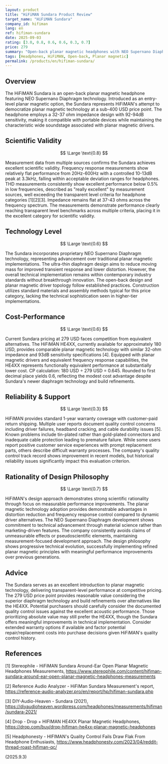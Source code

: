 ```yaml
---
layout: product
title: "HiFiMAN Sundara Product Review"
target_name: "HiFiMAN Sundara"
company_id: hifiman
lang: en
ref: hifiman-sundara
date: 2025-09-03
rating: [3.0, 0.8, 0.6, 0.6, 0.3, 0.7]
price: 279
summary: "Open-back planar magnetic headphones with NEO Supernano Diaphragm technology delivering excellent scientific validity with transparent-level performance, though hampered by reliability concerns in competitive market."
tags: [Headphones, HiFiMAN, Open-back, Planar magnetic]
permalink: /products/en/hifiman-sundara/
---
```

## Overview

The HiFiMAN Sundara is an open-back planar magnetic headphone featuring NEO Supernano Diaphragm technology. Introduced as an entry-level planar magnetic option, the Sundara represents HiFiMAN's attempt to democratize planar magnetic technology at a sub-400 USD price point. The headphone employs a 32-37 ohm impedance design with 92-94dB sensitivity, making it compatible with portable devices while maintaining the characteristic wide soundstage associated with planar magnetic drivers.

## Scientific Validity

$$ \Large \text{0.8} $$

Measurement data from multiple sources confirms the Sundara achieves excellent scientific validity. Frequency response measurements show relatively flat performance from 20Hz-600Hz with a controlled 10-13dB peak at 3.3kHz, falling within acceptable deviation ranges for headphones. THD measurements consistently show excellent performance below 0.5% in low frequencies, described as "really excellent" by measurement sources, well exceeding the transparent level criteria for headphone categories [1][2][3]. Impedance remains flat at 37-43 ohms across the frequency spectrum. The measurements demonstrate performance clearly reaching transparent level benchmarks across multiple criteria, placing it in the excellent category for scientific validity.

## Technology Level

$$ \Large \text{0.6} $$

The Sundara incorporates proprietary NEO Supernano Diaphragm technology, representing advancement over traditional planar magnetic implementations. The ultra-thin diaphragm design aims to reduce moving mass for improved transient response and lower distortion. However, the overall technical implementation remains within contemporary industry standards without breakthrough innovation. The open-back design and planar magnetic driver topology follow established practices. Construction utilizes standard materials and assembly methods typical for this price category, lacking the technical sophistication seen in higher-tier implementations.

## Cost-Performance

$$ \Large \text{0.6} $$

Current Sundara pricing at 279 USD faces competition from equivalent alternatives. The HiFiMAN HE4XX, currently available for approximately 180 USD, provides comparable planar magnetic technology with similar 32-ohm impedance and 93dB sensitivity specifications [4]. Equipped with planar magnetic drivers and equivalent frequency response capabilities, the HE4XX represents functionally equivalent performance at substantially lower cost. CP calculation: 180 USD ÷ 279 USD = 0.645. Rounded to first decimal place yields 0.6, reflecting the modest cost advantage despite Sundara's newer diaphragm technology and build refinements.

## Reliability & Support

$$ \Large \text{0.3} $$

HiFiMAN provides standard 1-year warranty coverage with customer-paid return shipping. Multiple user reports document quality control concerns including driver failures, headband cracking, and cable durability issues [5]. Known problems include tin-plated rather than gold-plated connectors and inadequate cable protection leading to premature failure. While some users report positive customer service experiences with prompt replacement parts, others describe difficult warranty processes. The company's quality control track record shows improvement in recent models, but historical reliability issues significantly impact this evaluation criterion.

## Rationality of Design Philosophy

$$ \Large \text{0.7} $$

HiFiMAN's design approach demonstrates strong scientific rationality through focus on measurable performance improvements. The planar magnetic technology adoption provides demonstrable advantages in distortion reduction and frequency response control compared to dynamic driver alternatives. The NEO Supernano Diaphragm development shows commitment to technical advancement through material science rather than marketing-driven features. The company consistently avoids claims of unmeasurable effects or pseudoscientific elements, maintaining measurement-focused development approach. The design philosophy shows progressive technical evolution, successfully implementing refined planar magnetic principles with meaningful performance improvements over previous generations.

## Advice

The Sundara serves as an excellent introduction to planar magnetic technology, delivering transparent-level performance at competitive pricing. The 279 USD price point provides reasonable value considering the superior diaphragm technology and build refinements over alternatives like the HE4XX. Potential purchasers should carefully consider the documented quality control issues against the excellent acoustic performance. Those prioritizing absolute value may still prefer the HE4XX, though the Sundara offers meaningful improvements in technical implementation. Consider extended warranty options if available and factor potential repair/replacement costs into purchase decisions given HiFiMAN's quality control history.

## References

[1] Stereophile - HiFiMAN Sundara Around-Ear Open Planar Magnetic Headphones Measurements, https://www.stereophile.com/content/hifiman-sundara-around-ear-open-planar-magnetic-headphones-measurements

[2] Reference Audio Analyzer - HiFiMan Sundara Measurement's report, https://reference-audio-analyzer.pro/en/report/hp/hifiman-sundara.php

[3] DIY-Audio-Heaven - Sundara (2021), https://diyaudioheaven.wordpress.com/headphones/measurements/hifiman/sundara-2021/

[4] Drop - Drop + HIFIMAN HE4XX Planar Magnetic Headphones, https://drop.com/buy/drop-hifiman-he4xx-planar-magnetic-headphones

[5] Headphonesty - HIFIMAN's Quality Control Fails Draw Flak From Headphone Enthusiasts, https://www.headphonesty.com/2023/04/reddit-thread-roast-hifiman-qc/

(2025.9.3)